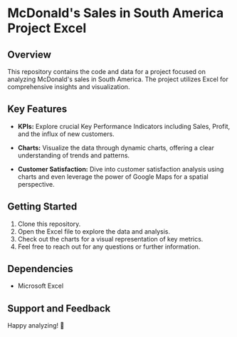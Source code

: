 # McDonald's Sales in South America Project Excel

## Overview

This repository contains the code and data for a project focused on analyzing McDonald's sales in South America. The project utilizes Excel for comprehensive insights and visualization.

## Key Features

- **KPIs:** Explore crucial Key Performance Indicators including Sales, Profit, and the influx of new customers.

- **Charts:** Visualize the data through dynamic charts, offering a clear understanding of trends and patterns.

- **Customer Satisfaction:** Dive into customer satisfaction analysis using charts and even leverage the power of Google Maps for a spatial perspective.

## Getting Started

1. Clone this repository.
2. Open the Excel file to explore the data and analysis.
3. Check out the charts for a visual representation of key metrics.
4. Feel free to reach out for any questions or further information.

## Dependencies

- Microsoft Excel

## Support and Feedback

Happy analyzing! 🚀
